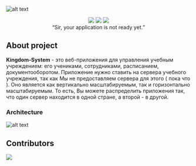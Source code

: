 ![alt text](https://raw.githubusercontent.com/blcklptn/Kingdom-System/main/docs/screenshots/preview.png)

<div align="center">
  <img src="https://img.shields.io/github/repo-size/blcklptn/Kingdom-System?style=plastic"/>
  <img src="https://img.shields.io/github/license/blcklptn/Kingdom-System?style=plastic"/>
  <img src="https://img.shields.io/github/v/release/blcklptn/Kingdom-System?style=plastic"/>
</div>

<div align="center">
  <q>Sir, your application is not ready yet.</q>
</div>

## About project
__Kingdom-System__ - это веб-приложения для управления учебным учреждением: его учениками, сотрудниками, расписанием, документооборотом.
Приложение нужно ставить на сервера учебного учреждения, так как Мы не предоставляем сервера для этого ( пока что ). Оно является как вертикально масштабируемым, так и горизонтально масштабируемым. То есть, Вы можете распределить приложения так, что один сервер находится в одной стране, а второй - в другой.


### Architecture
![alt text](https://raw.githubusercontent.com/blcklptn/Kingdom-System/main/docs/screenshots/SimplyArchitecture.png)


## Contributors
<a href="https://github.com/blcklptn/Kingdom-System/graphs/contributors">
  <img src="https://contrib.rocks/image?repo=blcklptn/Kingdom-System" />
</a>
